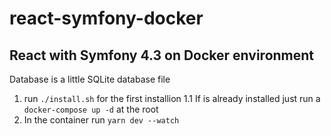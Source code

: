 # react-symfony-docker

## React with Symfony 4.3 on Docker environment

Database is a little SQLite database file

1. run `./install.sh` for the first installion
1.1 If is already installed just run a `docker-compose up -d` at the root
2. In the container run `yarn dev --watch`